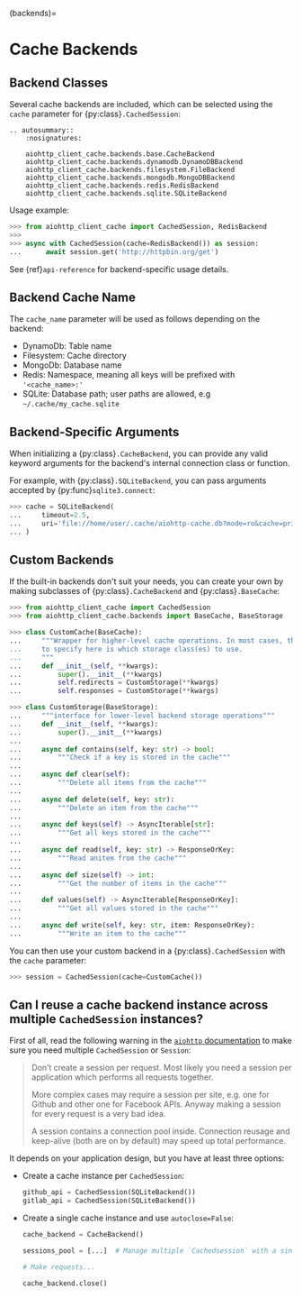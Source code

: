 (backends)=

# Cache Backends

## Backend Classes

Several cache backends are included, which can be selected using the `cache` parameter for
{py:class}`.CachedSession`:

```{eval-rst}
.. autosummary::
    :nosignatures:

    aiohttp_client_cache.backends.base.CacheBackend
    aiohttp_client_cache.backends.dynamodb.DynamoDBBackend
    aiohttp_client_cache.backends.filesystem.FileBackend
    aiohttp_client_cache.backends.mongodb.MongoDBBackend
    aiohttp_client_cache.backends.redis.RedisBackend
    aiohttp_client_cache.backends.sqlite.SQLiteBackend
```

Usage example:

```python
>>> from aiohttp_client_cache import CachedSession, RedisBackend
>>>
>>> async with CachedSession(cache=RedisBackend()) as session:
...      await session.get('http://httpbin.org/get')
```

See {ref}`api-reference` for backend-specific usage details.

## Backend Cache Name

The `cache_name` parameter will be used as follows depending on the backend:

- DynamoDb: Table name
- Filesystem: Cache directory
- MongoDb: Database name
- Redis: Namespace, meaning all keys will be prefixed with `'<cache_name>:'`
- SQLite: Database path; user paths are allowed, e.g `~/.cache/my_cache.sqlite`

## Backend-Specific Arguments

When initializing a {py:class}`.CacheBackend`, you can provide any valid keyword arguments for the
backend's internal connection class or function.

For example, with {py:class}`.SQLiteBackend`, you can pass arguments accepted by
{py:func}`sqlite3.connect`:

```python
>>> cache = SQLiteBackend(
...     timeout=2.5,
...     uri='file://home/user/.cache/aiohttp-cache.db?mode=ro&cache=private',
... )
```

## Custom Backends

If the built-in backends don't suit your needs, you can create your own by making subclasses of
{py:class}`.CacheBackend` and {py:class}`.BaseCache`:

```python
>>> from aiohttp_client_cache import CachedSession
>>> from aiohttp_client_cache.backends import BaseCache, BaseStorage

>>> class CustomCache(BaseCache):
...     """Wrapper for higher-level cache operations. In most cases, the only thing you need
...     to specify here is which storage class(es) to use.
...     """
...     def __init__(self, **kwargs):
...         super().__init__(**kwargs)
...         self.redirects = CustomStorage(**kwargs)
...         self.responses = CustomStorage(**kwargs)

>>> class CustomStorage(BaseStorage):
...     """interface for lower-level backend storage operations"""
...     def __init__(self, **kwargs):
...         super().__init__(**kwargs)
...
...     async def contains(self, key: str) -> bool:
...         """Check if a key is stored in the cache"""
...
...     async def clear(self):
...         """Delete all items from the cache"""
...
...     async def delete(self, key: str):
...         """Delete an item from the cache"""
...
...     async def keys(self) -> AsyncIterable[str]:
...         """Get all keys stored in the cache"""
...
...     async def read(self, key: str) -> ResponseOrKey:
...         """Read anitem from the cache"""
...
...     async def size(self) -> int:
...         """Get the number of items in the cache"""
...
...     def values(self) -> AsyncIterable[ResponseOrKey]:
...         """Get all values stored in the cache"""
...
...     async def write(self, key: str, item: ResponseOrKey):
...         """Write an item to the cache"""
```

You can then use your custom backend in a {py:class}`.CachedSession` with the `cache` parameter:

```python
>>> session = CachedSession(cache=CustomCache())
```

## Can I reuse a cache backend instance across multiple `CachedSession` instances?

First of all, read the following warning in the [`aiohttp` documentation](https://docs.aiohttp.org/en/stable/client_quickstart.html#make-a-request) to make sure you need multiple `CachedSession` or `Session`:

> Don’t create a session per request. Most likely you need a session per application which performs all requests together.
>
> More complex cases may require a session per site, e.g. one for Github and other one for Facebook APIs. Anyway making a session for every request is a very bad idea.
>
> A session contains a connection pool inside. Connection reusage and keep-alive (both are on by default) may speed up total performance.

It depends on your application design, but you have at least three options:

- Create a cache instance per `CachedSession`:

  ```py
  github_api = CachedSession(SQLiteBackend())
  gitlab_api = CachedSession(SQLiteBackend())
  ```

- Create a single cache instance and use `autoclose=False`:

  ```py
  cache_backend = CacheBackend()

  sessions_pool = [...]  # Manage multiple `Cachedsession` with a single cached backend.

  # Make requests...

  cache_backend.close()
  ```
